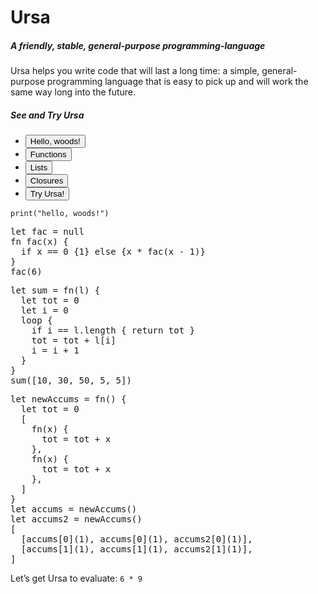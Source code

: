 # Ursa

<div class="row">
    <div class="col-sm-6 mb-3 mb-sm-0">
        <h5>A friendly, stable, general-purpose programming-language</h5>
        Ursa helps you write code that will last a long time: a simple, general-purpose programming language that is easy to pick up and will work the same way long into the future.
    </div>
    <div class="col-sm-6 mb-3 mb-sm-0">
        <div class="card">
            <div class="card-header">
                <h5>See and Try Ursa</h5>
                <ul class="nav nav-tabs card-header-tabs" id="codeTab" role="tablist">
                    <li class="nav-item" role="presentation">
                        <button class="nav-link active" id="hello-tab" data-bs-toggle="tab" data-bs-target="#hello-tab-pane" type="button" role="tab" aria-controls="hello-tab-pane" aria-selected="true">Hello, woods!</button>
                    </li>
                    <li class="nav-item" role="presentation">
                        <button class="nav-link" id="functions-tab" data-bs-toggle="tab" data-bs-target="#functions-tab-pane" type="button" role="tab" aria-controls="functions-tab-pane" aria-selected="false">Functions</button>
                    </li>
                    <li class="nav-item" role="presentation">
                        <button class="nav-link" id="lists-tab" data-bs-toggle="tab" data-bs-target="#lists-tab-pane" type="button" role="tab" aria-controls="lists-tab-pane" aria-selected="false">Lists</button>
                    </li>
                    <li class="nav-item" role="presentation">
                        <button class="nav-link" id="closures-tab" data-bs-toggle="tab" data-bs-target="#closures-tab-pane" type="button" role="tab" aria-controls="closures-tab-pane" aria-selected="false">Closures</button>
                    </li>
                    <li class="nav-item" role="presentation">
                        <button class="nav-link btn btn-primary" id="try-tab" data-bs-toggle="tab" data-bs-target="#try-tab-pane" type="button" role="tab" aria-controls="try-tab-pane" aria-selected="false">Try Ursa!</button>
                    </li>
                </ul>
            </div>
            <div class="card-body tab-content">
                <!-- FIXME: template in the demo source files -->
                <div class="tab-pane fade show active" id="hello-tab-pane" role="tabpanel" aria-labelledby="hello-tab" tabindex="0">
                    <code>print("hello, woods!")</code>
                </div>
                <div class="tab-pane fade" id="functions-tab-pane" role="tabpanel" aria-labelledby="functions-tab" tabindex="0">
                    <pre>let fac = null
fn fac(x) {
  if x == 0 {1} else {x * fac(x - 1)}
}
fac(6)</pre>
                </div>
                <div class="tab-pane fade" id="lists-tab-pane" role="tabpanel" aria-labelledby="lists-tab" tabindex="0">
                    <pre>let sum = fn(l) {
  let tot = 0
  let i = 0
  loop {
    if i == l.length { return tot }
    tot = tot + l[i]
    i = i + 1
  }
}
sum([10, 30, 50, 5, 5])</pre>
                </div>
                <div class="tab-pane fade" id="closures-tab-pane" role="tabpanel" aria-labelledby="closures-tab" tabindex="0">
                    <pre>let newAccums = fn() {
  let tot = 0
  [
    fn(x) {
      tot = tot + x
    },
    fn(x) {
      tot = tot + x
    },
  ]
}
let accums = newAccums()
let accums2 = newAccums()
[
  [accums[0](1), accums[0](1), accums2[0](1)],
  [accums[1](1), accums[1](1), accums2[1](1)],
]</pre>
                </div>
                <div class="tab-pane fade" id="try-tab-pane" role="tabpanel" aria-labelledby="try-tab" tabindex="0">
                    <p>Let’s get Ursa to evaluate: <code class="ursa-input">6 * 9</code></p>
                    <p><code class="ursa-result"></code></p>
                </div>
            </div>
        </div>
    </div>
</div>

<script src="/bundle.jsm"></script>
